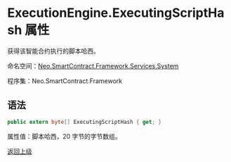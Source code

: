 # ExecutionEngine.ExecutingScriptHash 属性

获得该智能合约执行的脚本哈西。

命名空间：[Neo.SmartContract.Framework.Services.System](../../System.md)

程序集：Neo.SmartContract.Framework

## 语法

```c#
public extern byte[] ExecutingScriptHash { get; }
```

属性值：脚本哈西，20 字节的字节数组。



[返回上级](../ExecutionEngine.md)